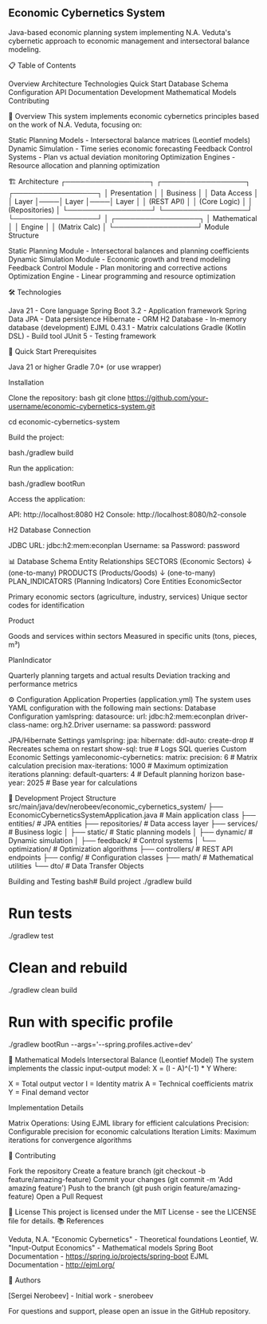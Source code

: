## Economic Cybernetics System
Java-based economic planning system implementing N.A. Veduta's cybernetic approach to economic management and intersectoral balance modeling.

📋 Table of Contents

Overview
Architecture
Technologies
Quick Start
Database Schema
Configuration
API Documentation
Development
Mathematical Models
Contributing

🎯 Overview
This system implements economic cybernetics principles based on the work of N.A. Veduta, focusing on:

Static Planning Models - Intersectoral balance matrices (Leontief models)
Dynamic Simulation - Time series economic forecasting
Feedback Control Systems - Plan vs actual deviation monitoring
Optimization Engines - Resource allocation and planning optimization

🏗️ Architecture
┌─────────────────┐    ┌─────────────────┐    ┌─────────────────┐
│   Presentation  │    │    Business     │    │   Data Access   │
│     Layer       │────│     Layer       │────│     Layer       │
│  (REST API)     │    │  (Core Logic)   │    │ (Repositories)  │
└─────────────────┘    └─────────────────┘    └─────────────────┘
│
┌─────────────────┐
│  Mathematical   │
│    Engine       │
│ (Matrix Calc)   │
└─────────────────┘
Module Structure

Static Planning Module - Intersectoral balances and planning coefficients
Dynamic Simulation Module - Economic growth and trend modeling
Feedback Control Module - Plan monitoring and corrective actions
Optimization Engine - Linear programming and resource optimization

🛠️ Technologies

Java 21 - Core language
Spring Boot 3.2 - Application framework
Spring Data JPA - Data persistence
Hibernate - ORM
H2 Database - In-memory database (development)
EJML 0.43.1 - Matrix calculations
Gradle (Kotlin DSL) - Build tool
JUnit 5 - Testing framework

🚀 Quick Start
Prerequisites

Java 21 or higher
Gradle 7.0+ (or use wrapper)

Installation

Clone the repository:
bash git clone https://github.com/your-username/economic-cybernetics-system.git

cd economic-cybernetics-system

Build the project:

bash./gradlew build

Run the application:

bash./gradlew bootRun

Access the application:


API: http://localhost:8080
H2 Console: http://localhost:8080/h2-console

H2 Database Connection

JDBC URL: jdbc:h2:mem:econplan
Username: sa
Password: password

📊 Database Schema
Entity Relationships
SECTORS (Economic Sectors)
↓ (one-to-many)
PRODUCTS (Products/Goods)
↓ (one-to-many)
PLAN_INDICATORS (Planning Indicators)
Core Entities
EconomicSector

Primary economic sectors (agriculture, industry, services)
Unique sector codes for identification

Product

Goods and services within sectors
Measured in specific units (tons, pieces, m³)

PlanIndicator

Quarterly planning targets and actual results
Deviation tracking and performance metrics

⚙️ Configuration
Application Properties (application.yml)
The system uses YAML configuration with the following main sections:
Database Configuration
yamlspring:
datasource:
url: jdbc:h2:mem:econplan
driver-class-name: org.h2.Driver
username: sa
password: password

JPA/Hibernate Settings
yamlspring:
jpa:
hibernate:
ddl-auto: create-drop  # Recreates schema on restart
show-sql: true           # Logs SQL queries
Custom Economic Settings
yamleconomic-cybernetics:
matrix:
precision: 6           # Matrix calculation precision
max-iterations: 1000   # Maximum optimization iterations
planning:
default-quarters: 4    # Default planning horizon
base-year: 2025       # Base year for calculations

🔧 Development
Project Structure
src/main/java/dev/nerobeev/economic_cybernetics_system/
├── EconomicCyberneticsSystemApplication.java  # Main application class
├── entities/         # JPA entities
├── repositories/     # Data access layer
├── services/         # Business logic
│   ├── static/       # Static planning models
│   ├── dynamic/      # Dynamic simulation
│   ├── feedback/     # Control systems
│   └── optimization/ # Optimization algorithms
├── controllers/      # REST API endpoints
├── config/          # Configuration classes
├── math/            # Mathematical utilities
└── dto/             # Data Transfer Objects

Building and Testing
bash# Build project
./gradlew build

# Run tests
./gradlew test

# Clean and rebuild
./gradlew clean build

# Run with specific profile
./gradlew bootRun --args='--spring.profiles.active=dev'

📐 Mathematical Models
Intersectoral Balance (Leontief Model)
The system implements the classic input-output model:
X = (I - A)^(-1) * Y
Where:

X = Total output vector
I = Identity matrix
A = Technical coefficients matrix
Y = Final demand vector

Implementation Details

Matrix Operations: Using EJML library for efficient calculations
Precision: Configurable precision for economic calculations
Iteration Limits: Maximum iterations for convergence algorithms

🤝 Contributing

Fork the repository
Create a feature branch (git checkout -b feature/amazing-feature)
Commit your changes (git commit -m 'Add amazing feature')
Push to the branch (git push origin feature/amazing-feature)
Open a Pull Request

📝 License
This project is licensed under the MIT License - see the LICENSE file for details.
📚 References

Veduta, N.A. "Economic Cybernetics" - Theoretical foundations
Leontief, W. "Input-Output Economics" - Mathematical models
Spring Boot Documentation - https://spring.io/projects/spring-boot
EJML Documentation - http://ejml.org/

👥 Authors

[Sergei Nerobeev] - Initial work - snerobeev


For questions and support, please open an issue in the GitHub repository.